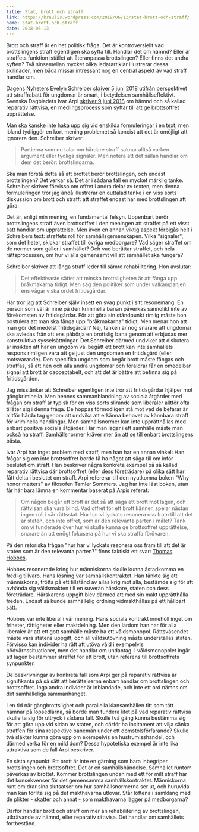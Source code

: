 ```yaml
---
title: Stat, brott och straff
link: https://kraulis.wordpress.com/2018/06/13/stat-brott-och-straff/
name: stat-brott-och-straff
date: 2018-06-13
---
```

Brott och straff är en het politisk fråga. Det är kontroversiellt vad brottslingens straff egentligen ska syfta till. Handlar det om hämnd? Eller är straffets funktion istället att återanpassa brottslingen? Eller finns det andra syften? Två sinsemellan mycket olika ledarartiklar illustrerar dessa skillnader, men båda missar intressant nog en central aspekt av vad straff handlar om.

Dagens Nyheters Evelyn Schreiber [skriver 5 juni 2018](https://www.dn.se/ledare/signerat/evelyn-schreiber-att-ge-unga-straffrabatt-ar-inte-snallt-det-ar-smart/) utifrån perspektivet att straffrabatt för ungdomar är smart, i betydelsen samhällseffektivt. Svenska Dagbladets Ivar Arpi [skriver 9 juni 2018](https://www.svd.se/ge-brottsoffer-inflytande-over-straffet/av/ivar-arpi) om hämnd och så kallad reparativ rättvisa, en medlingsprocess som syftar till att ge brottsoffret upprättelse.



Man ska kanske inte haka upp sig vid enskilda formuleringar i en text, men ibland tydliggör en kort mening problemet så koncist att det är omöjligt att ignorera den. Schreiber skriver:

> Partierna som nu talar om hårdare straff saknar alltså varken argument eller tydliga signaler. Men notera att det sällan handlar om dem det berör: brottslingarna.

Ska man förstå detta så att brottet berör brottslingen, och endast brottslingen? Det verkar så. Det är i sådana fall en mycket märklig tanke. Schreiber skriver förvisso om offret i andra delar av texten, men denna formuleringen tror jag ändå illustrerar en outtalad tanke i en viss sorts diskussion om brott och straff: att straffet endast har med brottslingen att göra. 

Det är, enligt min mening, en fundamental felsyn. Uppenbart berör brottslingens straff även brottsoffret i den meningen att straffet på ett visst sätt handlar om upprättelse. Men även en annan viktig aspekt förbigås helt i Schreibers text: straffets roll för samhällsgemenskapen. Vilka "signaler", som det heter, skickar straffet till övriga medborgare? Vad säger straffet om de normer som gäller i samhället? Och vad berättar straffet, och hela rättsprocessen, om hur vi alla gemensamt vill att samhället ska fungera?

Schreiber skriver att långa straff leder till sämre rehabilitering. Hon avslutar:

> Det effektivaste sättet att minska brottsligheten är att fånga upp bråkmakarna tidigt. Men säg den politiker som under valkampanjen ens vågar viska ordet fritidsgårdar.

Här tror jag att Schreiber själv insett en svag punkt i sitt resonemang. En person som väl är inne på den kriminella banan påverkas sannolikt inte av förekomsten av fritidsgårdar. För att göra sin ståndpunkt rimlig måste hon postulera att man ska fånga upp "bråkmakarna" tidigt. Men menar hon att man gör det medelst fritidsgårdar? Nej, tanken är nog snarare att ungdomar ska avledas från att ens påbörja en brottslig bana genom att erbjudas mer konstruktiva sysselsättningar. Det Schreiber därmed undviker att diskutera är insikten att har en ungdom väl begått ett brott kan inte samhällets respons rimligen vara att ge just den ungdomen en fritidsgård (eller motsvarande). Den specifika ungdom som begår brott måste fångas och straffas, så att hen och alla andra ungdomar och föräldrar får en omedelbar signal att brott är oacceptabelt, och att det är bättre att befinna sig på fritidsgården.

Jag misstänker att Schreiber egentligen inte tror att fritidsgårdar hjälper mot gängkriminella. Men hennes sammanblandning av sociala åtgärder med frågan om straff är typisk för en viss sorts slirande som liberaler alltför ofta tillåter sig i denna fråga. De hoppas förmodligen stå mot vad de befarar är alltför hårda tag genom att undvika att erkänna behovet av kännbara straff för kriminella handlingar. Men samhällsnormer kan inte upprätthållas med enbart positiva sociala åtgärder. Har man lagar i ett samhälle måste man också ha straff. Samhällsnormer kräver mer än att se till enbart brottslingens bästa.

Ivar Arpi har inget problem med straff, men han har en annan vinkel: Han frågar sig om inte brottsoffret borde få ha något att säga till om inför beslutet om straff. Han beskriver några konkreta exempel på så kallad reparativ rättvisa där brottsoffret (eller dess företrädare) på olika sätt har fått delta i beslutet om straff. Arpi refererar till den nyutkomna boken "Why honor matters" av filosofen Tamler Sommers. Jag har inte läst boken, utan får här bara lämna en kommentar baserat på Arpis referat:

> Om någon begår ett brott är det så att säga ett brott mot lagen, och rättvisan ska vara blind. Vad offret för ett brott känner, spelar nästan ingen roll i vår rättsstat. Hur har vi lyckats resonera oss fram till att det är staten, och inte offret, som är den relevanta parten i målet? Tänk om vi funderade över hur vi skulle kunna ge brottsoffret upprättelse, snarare än att enögt fokusera på hur vi ska straffa förövaren.

På den retoriska frågan "hur har vi lyckats resonera oss fram till att det är staten som är den relevanta parten?" finns faktiskt ett svar: [Thomas Hobbes](https://en.wikipedia.org/wiki/Thomas_Hobbes).

Hobbes resonerade kring hur människorna skulle kunna åstadkomma en fredlig tillvaro. Hans lösning var samhällskontraktet. Han tänkte sig att människorna, trötta på ett tillstånd av allas krig mot alla, bestämde sig för att avhända sig våldsmakten till en suverän härskare, staten och dess företrädare. Härskarens uppgift blev därmed att med sin makt upprätthålla freden. Endast så kunde samhällelig ordning vidmakthållas på ett hållbart sätt.

Hobbes var inte liberal i vår mening. Hans sociala kontrakt innehöll inget om friheter, rättigheter eller maktdelning. Men den lärdom han har för alla liberaler är att ett gott samhälle måste ha ett våldsmonopol. Rättsväsendet måste vara statens uppgift, och all våldsutövning måste underställas staten. Förvisso kan individer ha rätt att utöva våld i exempelvis nödvärnssituationer, men det handlar om undantag. I våldsmonopolet ingår att lagen bestämmer straffet för ett brott, utan referens till brottsoffrets synpunkter.

De beskrivningar av konkreta fall som Arpi ger på reparativ rättvisa är signifikanta på så sätt att berättelserna enbart handlar om brottslingen och brottsoffret. Inga andra individer är inblandade, och inte ett ord nämns om det samhälleliga sammanhanget.

I en tid när gängbrottslighet och parallella klansamhällen titt som tätt hamnar på löpsedlarna, så borde man fundera litet på vad reparativ rättvisa skulle ta sig för uttryck i sådana fall. Skulle två gäng kunna bestämma sig för att göra upp vid sidan av staten, och därför ha incitament att vilja sänka straffen för sina respektive banemän under ett domstolsförfarande? Skulle två släkter kunna göra upp om exempelvis en hustrumisshandel, och därmed verka för en mild dom? Dessa hypotetiska exempel är inte lika attraktiva som de fall Arpi beskriver.

En sista synpunkt: Ett brott är inte en gärning som bara inbegriper brottslingen och brottsoffret. Det är en samhällshändelse. Samhället runtom påverkas av brottet. Kommer brottslingen undan med ett för milt straff har det konsekvenser för det gemensamma samhällskontraktet. Människorna runt om drar sina slutsatser om hur samhällsnormerna ser ut, och huruvida man kan förlita sig på det makthavarna utlovar. Står löftena i samklang med de plikter - skatter och annat - som makthavarna lägger på medborgarna?

Därför handlar brott och straff om mer än rehabilitering av brottslingen, utkrävande av hämnd, eller reparativ rättvisa. Det handlar om samhällets fortbestånd.

